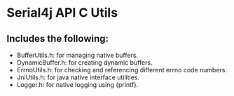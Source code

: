 # Serial4j API C Utils

## Includes the following: 
- BufferUtils.h: for managing native buffers.
- DynamicBuffer.h: for creating dynamic buffers.
- ErrnoUtils.h: for checking and referencing different errno code numbers.
- JniUtils.h: for java native interface utilities.
- Logger.h: for native logging using {printf}.